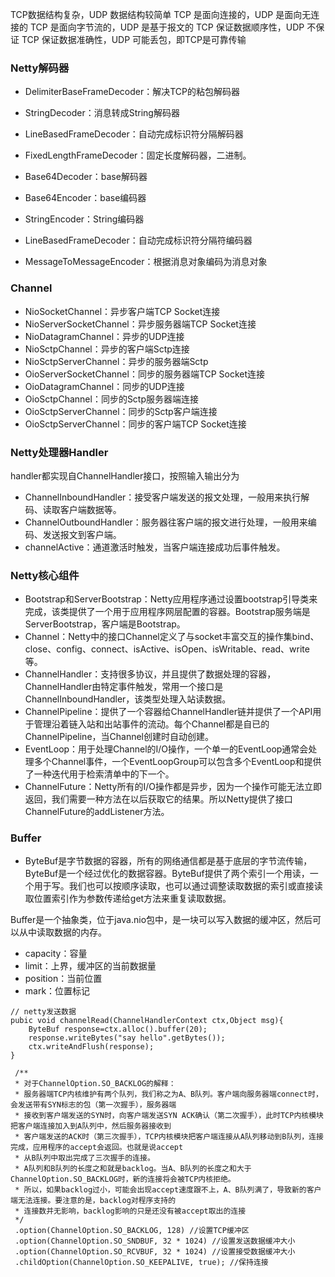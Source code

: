 
TCP数据结构复杂，UDP 数据结构较简单
TCP 是面向连接的，UDP 是面向无连接的
TCP 是面向字节流的，UDP 是基于报文的
TCP 保证数据顺序性，UDP 不保证
TCP 保证数据准确性，UDP 可能丢包，即TCP是可靠传输



### Netty解码器
* DelimiterBaseFrameDecoder：解决TCP的粘包解码器
* StringDecoder：消息转成String解码器
* LineBasedFrameDecoder：自动完成标识符分隔解码器
* FixedLengthFrameDecoder：固定长度解码器，二进制。
* Base64Decoder：base解码器

* Base64Encoder：base编码器
* StringEncoder：String编码器
* LineBasedFrameDecoder：自动完成标识符分隔符编码器
* MessageToMessageEncoder：根据消息对象编码为消息对象


### Channel
* NioSocketChannel：异步客户端TCP Socket连接
* NioServerSocketChannel：异步服务器端TCP Socket连接
* NioDatagramChannel：异步的UDP连接
* NioSctpChannel：异步的客户端Sctp连接
* NioSctpServerChannel：异步的服务器端Sctp
* OioServerSocketChannel：同步的服务器端TCP Socket连接
* OioDatagramChannel：同步的UDP连接
* OioSctpChannel：同步的Sctp服务器端连接
* OioSctpServerChannel：同步的Sctp客户端连接
* OioSctpServerChannel：同步的客户端TCP Socket连接


### Netty处理器Handler
handler都实现自ChannelHandler接口，按照输入输出分为
* ChannelInboundHandler：接受客户端发送的报文处理，一般用来执行解码、读取客户端数据等。
* ChannelOutboundHandler：服务器往客户端的报文进行处理，一般用来编码、发送报文到客户端。
* channelActive：通道激活时触发，当客户端连接成功后事件触发。

### Netty核心组件
* Bootstrap和ServerBootstrap：Netty应用程序通过设置bootstrap引导类来完成，该类提供了一个用于应用程序网层配置的容器。Bootstrap服务端是ServerBootstrap，客户端是Bootstrap。
* Channel：Netty中的接口Channel定义了与socket丰富交互的操作集bind、close、config、connect、isActive、isOpen、isWritable、read、write等。
* ChannelHandler：支持很多协议，并且提供了数据处理的容器，ChannelHandler由特定事件触发，常用一个接口是ChannelInboundHandler，该类型处理入站读数据。
* ChannelPipeline：提供了一个容器给ChannelHandler链并提供了一个API用于管理沿着链入站和出站事件的流动。每个Channel都是自已的ChannelPipeline，当Channel创建时自动创建。
* EventLoop：用于处理Channel的I/O操作，一个单一的EventLoop通常会处理多个Channel事件，一个EventLoopGroup可以包含多个EventLoop和提供了一种迭代用于检索清单中的下一个。
* ChannelFuture：Netty所有的I/O操作都是异步，因为一个操作可能无法立即返回，我们需要一种方法在以后获取它的结果。所以Netty提供了接口ChannelFuture的addListener方法。

### Buffer
* ByteBuf是字节数据的容器，所有的网络通信都是基于底层的字节流传输，ByteBuf是一个经过优化的数据容器。ByteBuf提供了两个索引一个用读，一个用于写。我们也可以按顺序读取，也可以通过调整读取数据的索引或直接读取位置索引作为参数传递给get方法来重复读取数据。

Buffer是一个抽象类，位于java.nio包中，是一块可以写入数据的缓冲区，然后可以从中读取数据的内存。
* capacity：容量
* limit：上界，缓冲区的当前数据量
* position：当前位置
* mark：位置标记



```
// netty发送数据
pubic void channelRead(ChannelHandlerContext ctx,Object msg){
	ByteBuf response=ctx.alloc().buffer(20);
	response.writeBytes("say hello".getBytes());
	ctx.writeAndFlush(response);
}
```



```
 /**
 * 对于ChannelOption.SO_BACKLOG的解释：
 * 服务器端TCP内核维护有两个队列，我们称之为A、B队列。客户端向服务器端connect时，会发送带有SYN标志的包（第一次握手），服务器端
 * 接收到客户端发送的SYN时，向客户端发送SYN ACK确认（第二次握手），此时TCP内核模块把客户端连接加入到A队列中，然后服务器接收到
 * 客户端发送的ACK时（第三次握手），TCP内核模块把客户端连接从A队列移动到B队列，连接完成，应用程序的accept会返回。也就是说accept
 * 从B队列中取出完成了三次握手的连接。
 * A队列和B队列的长度之和就是backlog。当A、B队列的长度之和大于ChannelOption.SO_BACKLOG时，新的连接将会被TCP内核拒绝。
 * 所以，如果backlog过小，可能会出现accept速度跟不上，A、B队列满了，导致新的客户端无法连接。要注意的是，backlog对程序支持的
 * 连接数并无影响，backlog影响的只是还没有被accept取出的连接
 */
 .option(ChannelOption.SO_BACKLOG, 128) //设置TCP缓冲区
 .option(ChannelOption.SO_SNDBUF, 32 * 1024) //设置发送数据缓冲大小
 .option(ChannelOption.SO_RCVBUF, 32 * 1024) //设置接受数据缓冲大小
 .childOption(ChannelOption.SO_KEEPALIVE, true); //保持连接
```

